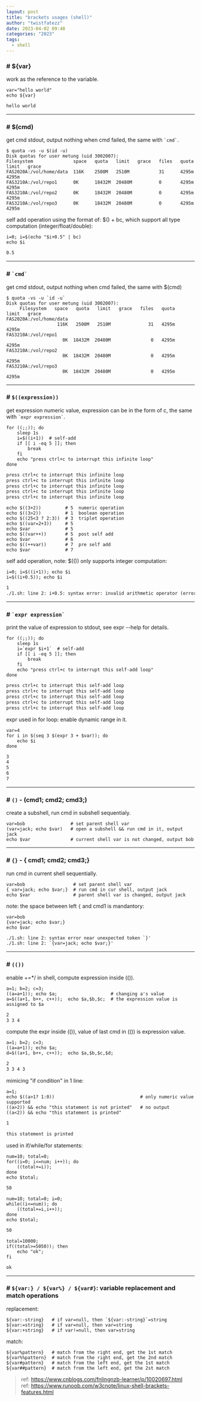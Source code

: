 ```yaml
---
layout: post
title: "brackets usages (shell)"
author: "twistfatezz"
date: 2023-04-02 09:48
categories: "2023"
tags:
  - shell
---
```


### # ${var}
work as the reference to the variable.
```shell
var="hello world"
echo ${var}
```
```txt
hello world
```

<hr>

### # $(cmd)
get cmd stdout, output nothing when cmd failed, the same with `` `cmd` ``.
```shell
$ quota -vs -u $(id -u)
Disk quotas for user metung (uid 3002007):
Filesystem               space   quota   limit   grace   files   quota   limit   grace
FAS2020A:/vol/home/data  116K    2500M   2510M           31      4295m   4295m
FAS3210A:/vol/repo1      0K      18432M  20480M          0       4295m   4295m
FAS3210A:/vol/repo2      0K      18432M  20480M          0       4295m   4295m
FAS3210A:/vol/repo3      0K      18432M  20480M          0       4295m   4295m
```
self add operation using the format of: $() + bc, which support all type computation (integer/float/double):
```shell
i=0; i=$(echo "$i+0.5" | bc)
echo $i
```
```txt
0.5
```

<hr>


### # `` `cmd` ``
get cmd stdout, output nothing when cmd failed, the same with $(cmd)
```shell
$ quota -vs -u `id -u`
Disk quotas for user metung (uid 3002007):
     Filesystem   space   quota   limit   grace   files   quota   limit   grace
FAS2020A:/vol/home/data
                   116K   2500M   2510M              31   4295m   4295m
FAS3210A:/vol/repo1
                     0K  18432M  20480M               0   4295m   4295m
FAS3210A:/vol/repo2
                     0K  18432M  20480M               0   4295m   4295m
FAS3210A:/vol/repo3
                     0K  18432M  20480M               0   4295m   4295m
```

<hr>


### # `$((expression))`
get expression numeric value, expression can be in the form of c, the same with `` `expr expression` ``.
```shell
for ((;;)); do
    sleep 1s
    i=$((i+1))  # self-add
    if [[ i -eq 5 ]]; then
        break
    fi
    echo "press ctrl+c to interrupt this infinite loop"
done
```
```txt
press ctrl+c to interrupt this infinite loop
press ctrl+c to interrupt this infinite loop
press ctrl+c to interrupt this infinite loop
press ctrl+c to interrupt this infinite loop
press ctrl+c to interrupt this infinite loop
```
```shell
echo $((3+2))         # 5  numeric operation
echo $((3>2))         # 1  boolean operation
echo $((25<3 ? 2:3))  # 3  triplet operation
echo $((var=2+3))     # 5
echo $var             # 5
echo $((var++))       # 5  post self add
echo $var             # 6
echo $((++var))       # 7  pre self add
echo $var             # 7
```
self add operation, note: $(()) only supports integer computation:
```shell
i=0; i=$((i+1)); echo $i
i=$((i+0.5)); echo $i
```
```txt
1
./1.sh: line 2: i+0.5: syntax error: invalid arithmetic operator (error token is ".5")
```

<hr>


### # `` `expr expression` ``
print the value of expression to stdout, see expr \-\-help for details.
```shell
for ((;;)); do
    sleep 1s
    i=`expr $i+1`  # self-add
    if [[ i -eq 5 ]]; then
        break
    fi
    echo "press ctrl+c to interrupt this self-add loop"
done
```
```txt
press ctrl+c to interrupt this self-add loop
press ctrl+c to interrupt this self-add loop
press ctrl+c to interrupt this self-add loop
press ctrl+c to interrupt this self-add loop
press ctrl+c to interrupt this self-add loop
```
expr used in for loop: enable dynamic range in it.
```shell
var=4
for i in $(seq 3 $(expr 3 + $var)); do
    echo $i
done
```
```txt
3
4
5
6
7
```

<hr>

### # `()` - (cmd1; cmd2; cmd3;)
create a subshell, run cmd in subshell sequentialy.
```shell
var=bob                 # set parent shell var
(var=jack; echo $var)   # open a subshell && run cmd in it, output jack
echo $var               # current shell var is not changed, output bob
```

<hr>

### # `{}` - { cmd1; cmd2; cmd3;}
run cmd in current shell sequentially.
```shell
var=bob                  # set parent shell var
{ var=jack; echo $var;}  # run cmd in cur shell, output jack
echo $var                # parent shell var is changed, output jack
```
note: the space between left `{` and cmd1 is mandantory:
```shell
var=bob
{var=jack; echo $var;}
echo $var
```
```txt
./1.sh: line 2: syntax error near unexpected token `}'
./1.sh: line 2: `{var=jack; echo $var;}'
```

<hr>

### # `(())`
enable +=*/ in shell, compute expression inside (()).
```shell
a=1; b=2; c=3;
((a=a+1)); echo $a;                    # changing a's value
a=$((a+1, b++, c++));  echo $a,$b,$c;  # the expression value is assigned to $a
```
```txt
2
3 3 4
```
compute the expr inside (()), value of last cmd in (()) is expression value. 
```shell
a=1; b=2; c=3;
((a=a+1)); echo $a;
d=$((a+1, b++, c++));  echo $a,$b,$c,$d;
```
```txt
2
3 3 4 3
```
mimicing "if condition" in 1 line:
```shell
a=1;
echo $((a>1? 1:0))                                # only numeric value supported
((a>2)) && echo "this statement is not printed"   # no output
((a<2)) && echo "this statement is printed"
```
```txt
1

this statement is printed
```
used in if/while/for statements:
```shell
num=10; total=0;
for((i=0; i<=num; i++)); do
    ((total+=i));
done
echo $total;
```
```txt
50
```
```shell
num=10; total=0; i=0;
while((i<=num)); do
    ((total+=i,i++));
done
echo $total;
```
```txt
50
```
```shell
total=10000;
if((total>=5050)); then
    echo "ok";
fi
```
```txt
ok
```

<hr>

### # `${var:} / ${var%} / ${var#}`: variable replacement and match operations
replacement:
```shell
${var:-string}   # if var=null, then `${var:-string}`=string
${var:=string}   # if var=null, then var=string
${var:+string}   # if var!=null, then var=string
```
match:
```shell
${var%pattern}   # match from the right end, get the 1st match
${var%%pattern}  # match from the right end, get the 2nd match
${var#pattern}   # match from the left end, get the 1st match
${var##pattern}  # match from the left end, get the 2st match
```



> ref: https://www.cnblogs.com/fnlingnzb-learner/p/10020697.html  
> ref: https://www.runoob.com/w3cnote/linux-shell-brackets-features.html
